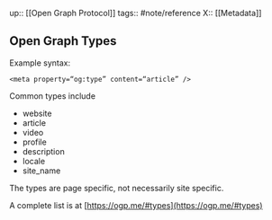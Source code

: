 up:: [[Open Graph Protocol]]
tags:: #note/reference 
X:: [[Metadata]]

## Open Graph Types

Example syntax:
```
<meta property=“og:type” content=“article” />
```

Common types include
- website
- article
- video
- profile
- description
- locale
- site_name

The types are page specific, not necessarily site specific.

A complete list is at [https://ogp.me/#types](https://ogp.me/#types)
